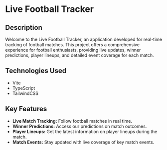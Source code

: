 # Live Football Tracker

## Description
Welcome to the Live Football Tracker, an application developed for real-time tracking of football matches. This project offers a comprehensive experience for football enthusiasts, providing live updates, winner predictions, player lineups, and detailed event coverage for each match.

## Technologies Used
- Vite
- TypeScript
- TailwindCSS

## Key Features
- **Live Match Tracking:** Follow football matches in real time.
- **Winner Predictions:** Access our predictions on match outcomes.
- **Player Lineups:** Get the latest information on player lineups during the match.
- **Match Events:** Stay updated with live coverage of key match events.
